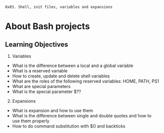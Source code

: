 ~~~~
0x03. Shell, init files, variables and expansions
~~~~
# About Bash projects
## Learning Objectives
1. Variables
* What is the difference between a local and a global variable
* What is a reserved variable
* How to create, update and delete shell variables
* What are the roles of the following reserved variables: HOME, PATH, PS1
* What are special parameters
* What is the special parameter $??
2. Expansions
* What is expansion and how to use them
* What is the difference between single and double quotes and how to use them properly
* How to do command substitution with $() and backticks
